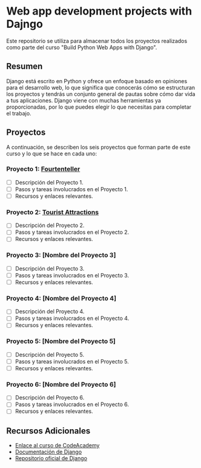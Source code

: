 # Web app development projects with Dajngo

Este repositorio se utiliza para almacenar todos los proyectos realizados como parte del curso "Build Python Web Apps with Django". 

## Resumen
Django está escrito en Python y ofrece un enfoque basado en opiniones para el desarrollo web, lo que significa que conocerás cómo se estructuran los proyectos y tendrás un conjunto general de pautas sobre cómo dar vida a tus aplicaciones. Django viene con muchas herramientas ya proporcionadas, por lo que puedes elegir lo que necesitas para completar el trabajo.

## Proyectos

A continuación, se describen los seis proyectos que forman parte de este curso y lo que se hace en cada uno:

### Proyecto 1: [Fourtenteller](https://github.com/GuillermoZarate/Django_CodeAcademy/tree/main/fortunteller)

- [ ] Descripción del Proyecto 1.
- [ ] Pasos y tareas involucrados en el Proyecto 1.
- [ ] Recursos y enlaces relevantes.

### Proyecto 2: [Tourist Attractions](https://github.com/GuillermoZarate/Django_CodeAcademy/tree/main/touristAttractions)

- [ ] Descripción del Proyecto 2.
- [ ] Pasos y tareas involucrados en el Proyecto 2.
- [ ] Recursos y enlaces relevantes.

### Proyecto 3: [Nombre del Proyecto 3]

- [ ] Descripción del Proyecto 3.
- [ ] Pasos y tareas involucrados en el Proyecto 3.
- [ ] Recursos y enlaces relevantes.

### Proyecto 4: [Nombre del Proyecto 4]

- [ ] Descripción del Proyecto 4.
- [ ] Pasos y tareas involucrados en el Proyecto 4.
- [ ] Recursos y enlaces relevantes.

### Proyecto 5: [Nombre del Proyecto 5]

- [ ] Descripción del Proyecto 5.
- [ ] Pasos y tareas involucrados en el Proyecto 5.
- [ ] Recursos y enlaces relevantes.

### Proyecto 6: [Nombre del Proyecto 6]

- [ ] Descripción del Proyecto 6.
- [ ] Pasos y tareas involucrados en el Proyecto 6.
- [ ] Recursos y enlaces relevantes.

## Recursos Adicionales
- [Enlace al curso de CodeAcademy](https://www.codecademy.com/enrolled/paths/build-python-web-apps-with-django)
- [Documentación de Django](https://docs.djangoproject.com/)
- [Repositorio oficial de Django](https://github.com/django/django)

